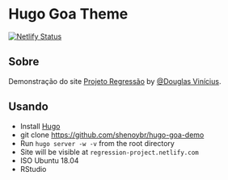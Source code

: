 # Hugo Goa Theme

[![Netlify Status](https://api.netlify.com/api/v1/badges/76de4933-6227-4c1e-8a2e-4d775b7f5067/deploy-status)](https://app.netlify.com/sites/regression/deploys)

## Sobre

Demonstração do site [Projeto Regressão](regression-project.netlify.com) by [@Douglas Vinícius](https://github.com/Doug7Vinicius).

## Usando

* Install [Hugo](gohugo.io)
* git clone https://github.com/shenoybr/hugo-goa-demo
* Run `hugo server -w -v` from the root directory
* Site will be visible at `regression-project.netlify.com`
* ISO Ubuntu 18.04
* RStudio


